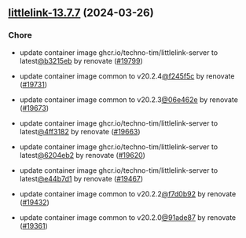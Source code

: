 

## [littlelink-13.7.7](https://github.com/truecharts/charts/compare/littlelink-13.6.0...littlelink-13.7.7) (2024-03-26)

### Chore



- update container image ghcr.io/techno-tim/littlelink-server to latest[@b3215eb](https://github.com/b3215eb) by renovate ([#19799](https://github.com/truecharts/charts/issues/19799))

- update container image common to v20.2.4[@f245f5c](https://github.com/f245f5c) by renovate ([#19731](https://github.com/truecharts/charts/issues/19731))

- update container image common to v20.2.3[@06e462e](https://github.com/06e462e) by renovate ([#19673](https://github.com/truecharts/charts/issues/19673))

- update container image ghcr.io/techno-tim/littlelink-server to latest[@4ff3182](https://github.com/4ff3182) by renovate ([#19663](https://github.com/truecharts/charts/issues/19663))

- update container image ghcr.io/techno-tim/littlelink-server to latest[@6204eb2](https://github.com/6204eb2) by renovate ([#19620](https://github.com/truecharts/charts/issues/19620))

- update container image ghcr.io/techno-tim/littlelink-server to latest[@e44b7d1](https://github.com/e44b7d1) by renovate ([#19467](https://github.com/truecharts/charts/issues/19467))

- update container image common to v20.2.2[@f7d0b92](https://github.com/f7d0b92) by renovate ([#19432](https://github.com/truecharts/charts/issues/19432))

- update container image common to v20.2.0[@91ade87](https://github.com/91ade87) by renovate ([#19361](https://github.com/truecharts/charts/issues/19361))